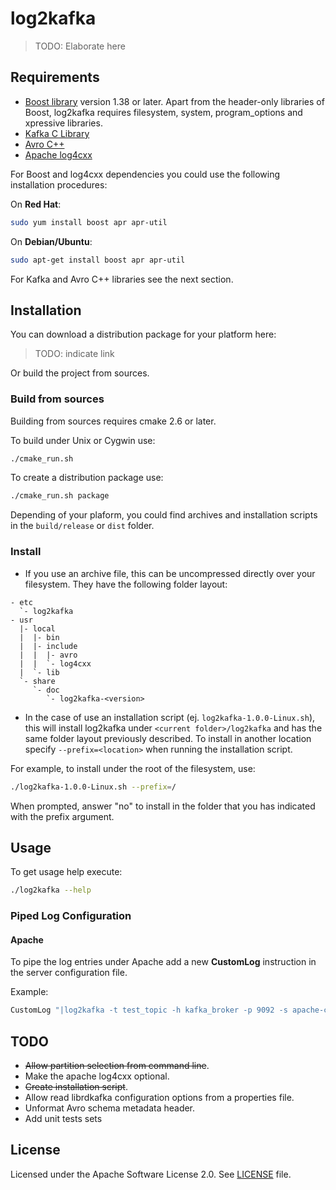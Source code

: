 log2kafka
=========

> TODO: Elaborate here

Requirements
------------

* [Boost library](http://www.boost.org) version 1.38 or later. Apart from the header-only libraries of Boost, log2kafka requires filesystem, system, program_options and xpressive libraries.
* [Kafka C Library](https://github.com/edenhill/librdkafka)
* [Avro C++](http://avro.apache.org/docs/current/api/cpp/html/index.html)
* [Apache log4cxx](http://logging.apache.org/log4cxx/)

For Boost and log4cxx dependencies you could use the following installation procedures:

On **Red Hat**:

```bash
sudo yum install boost apr apr-util
```

On **Debian/Ubuntu**:

```bash
sudo apt-get install boost apr apr-util
```

For Kafka and Avro C++ libraries see the next section.


Installation
------------

You can download a distribution package for your platform here:

> TODO: indicate link

Or build the project from sources.

### Build from sources

Building from sources requires cmake 2.6 or later. 

To build under Unix or Cygwin use:

```bash
./cmake_run.sh
```

To create a distribution package use:

```bash
./cmake_run.sh package
```

Depending of your plaform, you could find archives and installation scripts in the `build/release` or `dist` folder.

### Install

* If you use an archive file, this can be uncompressed directly over your filesystem. They have the following folder layout:

```
- etc
  `- log2kafka
- usr
  |- local
  |  |- bin
  |  |- include
  |  |  |- avro
  |  |  `- log4cxx
  |  `- lib
  `- share
     `- doc
        `- log2kafka-<version>
```   
        
* In the case of use an installation script (ej. `log2kafka-1.0.0-Linux.sh`), this will install log2kafka under `<current folder>/log2kafka` and has the same folder layout previously described. To install in another location specify `--prefix=<location>` when running the installation script.

For example, to install under the root of the filesystem, use:

```bash
./log2kafka-1.0.0-Linux.sh --prefix=/
```

When prompted, answer "no" to install in the folder that you has indicated with the prefix argument.

Usage
-----

To get usage help execute:

```bash
./log2kafka --help
```

### Piped Log Configuration

#### Apache

To pipe the log entries under Apache add a new **CustomLog** instruction in the server configuration file. 

Example:

```apache
CustomLog "|log2kafka -t test_topic -h kafka_broker -p 9092 -s apache-combined -l /etc/log2kafka/log4cxx.properties" combined
```

TODO
----

* ~~Allow partition selection from command line~~.
* Make the apache log4cxx optional.
* ~~Create installation script~~.
* Allow read librdkafka configuration options from a properties file.
* Unformat Avro schema metadata header.
* Add unit tests sets

License
-------

Licensed under the Apache Software License 2.0. See [LICENSE](LICENSE) file.
